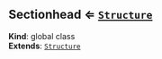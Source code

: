 
<base href="//D:/Personal/autotility/docs/">
<link rel="stylesheet" href="./dist/style.css" />
<a name="Sectionhead"></a>

## Sectionhead ⇐ [<code>Structure</code>](#Structure)
**Kind**: global class  
**Extends**: [<code>Structure</code>](#Structure)  

<script src="./dist/bundle.js" /></script>
		